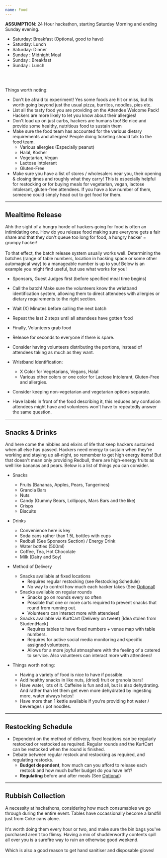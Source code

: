 ```yaml
---
name: Food
---
```


**ASSUMPTION**: 24 Hour hackathon, starting Saturday Morning and ending Sunday evening.

- Saturday: Breakfast (Optional, good to have)  
- Saturday: Lunch  
- Saturday: Dinner  
- Sunday  : Midnight Meal  
- Sunday  : Breakfast  
- Sunday  : Lunch
<br>
<br>

Things worth noting:  

- Don't be afraid to experiment!  Yes some foods are hit or miss, but its worth going beyond just the usual pizza, burritos, noodles, pies etc.
- List all the tasty food you are providing on the Attendee Welcome Pack!  Hackers are more likely to let you know about their allergies!
- Don't load up on just carbs, hackers are humans too!  Be nice and provide some healthy, nutritious food to sustain them
- Make sure the food team has accounted for the various dietary requirements and allergies!  People doing ticketing should talk to the food team.
	- Various allergies (Especially peanut)
	- Halal, Kosher
	- Vegetarian, Vegan
	- Lactose Intolerant
	- Gluten-Free
- Make sure you have a list of stores / wholesalers near you, their opening & closing times and roughly what they carry!  This is especially helpful for restocking or for buying meals for vegetarian, vegan, lactose intolerant, gluten-free attendees.  If you have a low number of them, someone could simply head out to get food for them.


---
Mealtime Release
---

Ahh the sight of a hungry horde of hackers going for food is often an intimidating one.  How do you release food making sure everyone gets a fair share and that they don't queue too long for food, a hungry hacker = grumpy hacker!
<br >  
To that effect, the batch release system usually works well.  Determining the batches (range of table numbers, location in hacking space or some other automagical way) to a manageable number is up to you!  Below is an example you might find useful, but use what works for you!

- Sponsors, Guest Judges first (before specified meal time begins)
- Call the batch!  Make sure the volunteers know the wristband identification system, allowing them to direct attendees with allergies or dietary requirements to the right section.
- Wait (X) Minutes before calling the next batch
- Repeat the last 2 steps until all attendees have gotten food
- Finally, Volunteers grab food
- Release for seconds to everyone if there is spare.

- Consider having volunteers distributing the portions, instead of attendees taking as much as they want.

- Wristband Identification:
	- X Color for Vegetarians, Vegans, Halal
	- Various other colors or one color for Lactose Intolerant, Gluten-Free and allergies.

- Consider keeping non-vegetarian and vegetarian options separate.

- Have labels in front of the food describing it, this reduces any confusion attendees might have and volunteers won't have to repeatedly answer the same question.


---
Snacks & Drinks
---

And here come the nibbles and elixirs of life that keep hackers sustained when all else has passed.  Hackers need energy to sustain when they're working and staying up all-night, so remember to get high energy items!  But that doesn't mean only providing Redbull, there are high-energy fruits as well like bananas and pears.  Below is a list of things you can consider.

- Snacks
	- Fruits (Bananas, Apples, Pears, Tangerines)
	- Granola Bars
	- Nuts
	- Candy (Gummy Bears, Lollipops, Mars Bars and the like)
	- Crisps
	- Biscuits

- Drinks
	- Convenience here is key
	- Soda cans rather than 1.5L bottles with cups
	- Redbull (See Sponsors Section) / Energy Drink
	- Water bottles (500ml)
	- Coffee, Tea, Hot Chocolate
	- Milk (Dairy and Soy)

- Method of Delivery
	- Snacks available at fixed locations
		- Requires regular restocking (see Restocking Schedule)
		- No way to control how much each hacker takes (See [Optional](index.html/#section-Optional "Optional"))
	- Snacks available on regular rounds
		- Snacks go on rounds every so often
		- Possible that one or more carts required to prevent snacks that round from running out.
		- Volunteers can interact more with attendees!
	- Snacks available via KurtCart (Delivery on tweet) [Idea stolen from StudentHack]		
		- Requires tables to have fixed numbers + venue map with table numbers.
		- Requires for active social media monitoring and specific assigned volunteers.
		- Allows for a more joyful atmosphere with the feeling of a catered to service.  Also volunteers can interact more with attendees!

- Things worth noting:
	- Having a variety of food is nice to have if possible.
	- Add healthy snacks in like nuts, (dried) fruit or granola bars!  
	- Have water, lots of it.  Caffeine is fun and all, but is also dehydrating.  And rather than let them get even more dehydrated by ingesting more, water always helps!
	- Have more than 1 kettle available if you're providing hot water / beverages / pot noodles.  


---
Restocking Schedule
---

- Dependent on the method of delivery, fixed locations can be regularly restocked or restocked as required.  Regular rounds and the KurtCart can be restocked when the round is finished.
- Debate between regular restock and restocking as required, and regulating restocks.
	- **Budget dependent**, how much can you afford to release each restock and how much buffer budget do you have left?
	- **Regulating** before and after meals (See [Optional](index.html#section-Optional "Optional"))


---
Rubbish Collection
---

A necessity at hackathons, considering how much consumables we go through during the entire event.  Tables have occassionally become a landfill just from Coke cans alone.
<br>  
It's worth doing them every hour or two, and make sure the bin bags you've purchased aren't too flimsy.  Having a mix of shudderworthy contents spill all over you is a surefire way to ruin an otherwise good weekend.
<br>  
Which is also a good reason to get hand sanitiser and disposable gloves!
